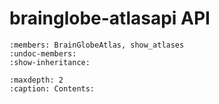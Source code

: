 # brainglobe-atlasapi API

```{automodule} brainglobe_atlasapi
:members: BrainGlobeAtlas, show_atlases
:undoc-members:
:show-inheritance:
```

```{toctree}
:maxdepth: 2
:caption: Contents:
```
